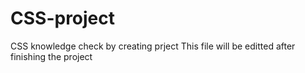 # CSS-project
CSS knowledge check by creating prject
This file will be editted after finishing the project 
